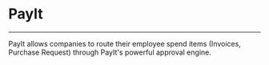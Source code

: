 # PayIt
----
PayIt allows companies to route their employee spend items (Invoices, Purchase Request) through PayIt's powerful approval engine.
